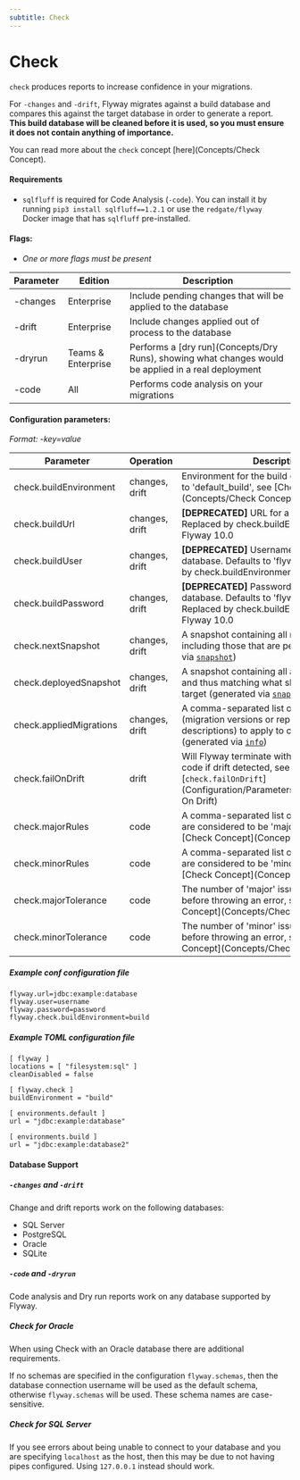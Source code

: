 ```yaml
---
subtitle: Check
---
```


# Check

`check` produces reports to increase confidence in your migrations.

For `-changes` and `-drift`, Flyway migrates against a build database and compares this against the target database in order to generate a report.
**This build database will be cleaned before it is used, so you must ensure it does not contain anything of importance.**

You can read more about the `check` concept [here](Concepts/Check Concept).

#### Requirements
- `sqlfluff` is required for Code Analysis (`-code`). You can install it by running `pip3 install sqlfluff==1.2.1` or use the `redgate/flyway` Docker image that has `sqlfluff` pre-installed.

#### Flags:
- _One or more flags must be present_

| Parameter                     | Edition            |  Description
| ----------------------------- | -------------------| -----------------------------------------------------
|    -changes                   | Enterprise         | Include pending changes that will be applied to the database
|    -drift                     | Enterprise         | Include changes applied out of process to the database
|    -dryrun                    | Teams & Enterprise | Performs a [dry run](Concepts/Dry Runs), showing what changes would be applied in a real deployment
|    -code                      | All                | Performs code analysis on your migrations

#### Configuration parameters:
 _Format: -key=value_

| Parameter               | Operation      | Description
|-------------------------| -------------- | -------------------------------------------------
| check.buildEnvironment  | changes, drift | Environment for the build database. Defaults to 'default_build', see [Check Concept](Concepts/Check Concept)
| check.buildUrl          | changes, drift | **[DEPRECATED]** URL for a build database. Replaced by check.buildEnvironment in Flyway 10.0
| check.buildUser         | changes, drift | **[DEPRECATED]** Username for the build database. Defaults to 'flyway.user'. Replaced by check.buildEnvironment in Flyway 10.0
| check.buildPassword     | changes, drift | **[DEPRECATED]** Password for the build database. Defaults to 'flyway.password'. Replaced by check.buildEnvironment in Flyway 10.0
| check.nextSnapshot      | changes, drift | A snapshot containing all migrations including those that are pending (generated via [`snapshot`](Commands/snapshot))
| check.deployedSnapshot  | changes, drift | A snapshot containing all applied migrations and thus matching what should be in the target (generated via [`snapshot`](Commands/snapshot))
| check.appliedMigrations | changes, drift | A comma-separated list of migration ids (migration versions or repeatable descriptions) to apply to create snapshots (generated via [`info`](Commands/info))
| check.failOnDrift       | drift          | Will Flyway terminate with a non-zero return code if drift detected, see [`check.failOnDrift`](Configuration/Parameters/Flyway/Check/Fail On Drift)
| check.majorRules        | code           | A comma-separated list of rule codes that are considered to be 'major' issues, see [Check Concept](Concepts/Check Concept)
| check.minorRules        | code           | A comma-separated list of rule codes that are considered to be 'minor' issues, see [Check Concept](Concepts/Check Concept)
| check.majorTolerance    | code           | The number of 'major' issues to be tolerated before throwing an error, see [Check Concept](Concepts/Check Concept)
| check.minorTolerance    | code           | The number of 'minor' issues to be tolerated before throwing an error, see [Check Concept](Concepts/Check Concept)

##### Example conf configuration file

```properties
flyway.url=jdbc:example:database
flyway.user=username
flyway.password=password
flyway.check.buildEnvironment=build
```

##### Example TOML configuration file

```properties
[ flyway ]
locations = [ "filesystem:sql" ]
cleanDisabled = false

[ flyway.check ]
buildEnvironment = "build"

[ environments.default ]
url = "jdbc:example:database"

[ environments.build ]
url = "jdbc:example:database2"
```

#### Database Support

##### `-changes` and `-drift`

Change and drift reports work on the following databases:

- SQL Server
- PostgreSQL
- Oracle
- SQLite

##### `-code` and `-dryrun`

Code analysis and Dry run reports work on any database supported by Flyway.

##### Check for Oracle

When using Check with an Oracle database there are additional requirements.

If no schemas are specified in the configuration `flyway.schemas`, then the database connection username will be used as the default schema, otherwise `flyway.schemas` will be used.
These schema names are case-sensitive.

##### Check for SQL Server

If you see errors about being unable to connect to your database and you are specifying `localhost` as the host, then this may be due to not having pipes configured. Using `127.0.0.1` instead should work.
